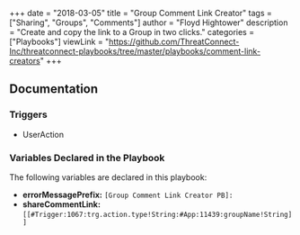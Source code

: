 +++
date = "2018-03-05"
title = "Group Comment Link Creator"
tags = ["Sharing", "Groups", "Comments"]
author = "Floyd Hightower"
description = "Create and copy the link to a Group in two clicks."
categories = ["Playbooks"]
viewLink = "https://github.com/ThreatConnect-Inc/threatconnect-playbooks/tree/master/playbooks/comment-link-creators"
+++

## Documentation

### Triggers

- UserAction

### Variables Declared in the Playbook

The following variables are declared in this playbook:

- **errorMessagePrefix:** `[Group Comment Link Creator PB]:`
- **shareCommentLink:** `[[#Trigger:1067:trg.action.type!String:#App:11439:groupName!String]]`